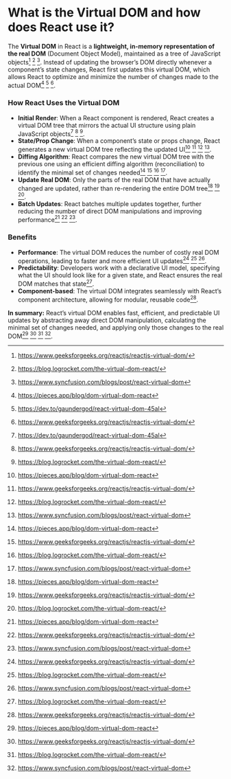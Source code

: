# What is the Virtual DOM and how does React use it?

The **Virtual DOM** in React is a **lightweight, in-memory representation of the real DOM** (Document Object Model), maintained as a tree of JavaScript objects[^3] [^4] [^5]. Instead of updating the browser’s DOM directly whenever a component’s state changes, React first updates this virtual DOM, which allows React to optimize and minimize the number of changes made to the actual DOM[^1] [^2] [^3].

### How React Uses the Virtual DOM

- **Initial Render**: When a React component is rendered, React creates a virtual DOM tree that mirrors the actual UI structure using plain JavaScript objects[^2] [^3] [^4].
- **State/Prop Change**: When a component’s state or props change, React generates a new virtual DOM tree reflecting the updated UI[^1] [^3] [^4] [^5].
- **Diffing Algorithm**: React compares the new virtual DOM tree with the previous one using an efficient diffing algorithm (reconciliation) to identify the minimal set of changes needed[^1] [^3] [^4] [^5].
- **Update Real DOM**: Only the parts of the real DOM that have actually changed are updated, rather than re-rendering the entire DOM tree[^1] [^3] [^4].
- **Batch Updates**: React batches multiple updates together, further reducing the number of direct DOM manipulations and improving performance[^1] [^3] [^5].


### Benefits

- **Performance**: The virtual DOM reduces the number of costly real DOM operations, leading to faster and more efficient UI updates[^3] [^4] [^5].
- **Predictability**: Developers work with a declarative UI model, specifying what the UI should look like for a given state, and React ensures the real DOM matches that state[^4].
- **Component-based**: The virtual DOM integrates seamlessly with React’s component architecture, allowing for modular, reusable code[^3].

**In summary:**
React’s virtual DOM enables fast, efficient, and predictable UI updates by abstracting away direct DOM manipulation, calculating the minimal set of changes needed, and applying only those changes to the real DOM[^1] [^3] [^4] [^5].

[^1]: https://pieces.app/blog/dom-virtual-dom-react

[^2]: https://dev.to/gaundergod/react-virtual-dom-45al

[^3]: https://www.geeksforgeeks.org/reactjs/reactjs-virtual-dom/

[^4]: https://blog.logrocket.com/the-virtual-dom-react/

[^5]: https://www.syncfusion.com/blogs/post/react-virtual-dom

[^6]: https://refine.dev/blog/react-virtual-dom/

[^7]: https://legacy.reactjs.org/docs/faq-internals.html

[^8]: https://angular.love/exploring-how-virtual-dom-is-implemented-in-react

